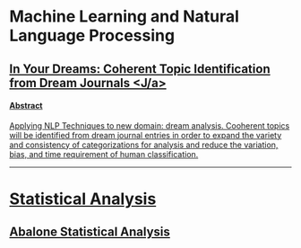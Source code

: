 # Machine Learning and Natural Language Processing
## <a href="kari0219.github.io/pdfs/InYourDreams_Topic_Identification_NLP.pdf" target="_blank">In Your Dreams: Coherent Topic Identification from Dream Journals <J/a>
#### Abstract

Applying NLP Techniques to new domain: dream analysis. Cooherent topics will be identified from dream journal entries in order to expand the variety and consistency of categorizations for analysis and reduce the variation, bias, and time requirement of human classification.
___
# Statistical Analysis
## Abalone Statistical Analysis


